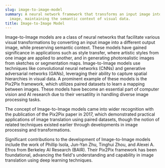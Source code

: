 ```yaml
---
slug: image-to-image-model
summary: A neural network framework that transforms an input image into an output
  image, maintaining the semantic context of visual data.
title: Image-to-Image Model
---
```


Image-to-Image models are a class of neural networks that facilitate various visual transformations by converting an input image into a different output image, while preserving semantic context. These models have gained significance in applications such as style transfer, where artistic styles from one image are applied to another, and in generating photorealistic images from sketches or segmentation maps. Image-to-Image models use techniques like convolutional neural networks (CNNs) and generative adversarial networks (GANs), leveraging their ability to capture spatial hierarchies in visual data. A prominent example of these models is the Pix2Pix framework, which utilizes paired datasets to learn a mapping between images. These models have become an essential part of computer vision and AI research due to their versatility in handling diverse image processing tasks.

The concept of Image-to-Image models came into wider recognition with the publication of the Pix2Pix paper in 2017, which demonstrated practical applications of image translation using paired datasets, though the notion of related techniques existed earlier through developments in image processing and transformations.

Significant contributions to the development of Image-to-Image models include the work of Phillip Isola, Jun-Yan Zhu, Tinghui Zhou, and Alexei A. Efros from Berkeley AI Research (BAIR). Their Pix2Pix framework has been foundational, advancing the field's understanding and capability in image translation using deep learning techniques.